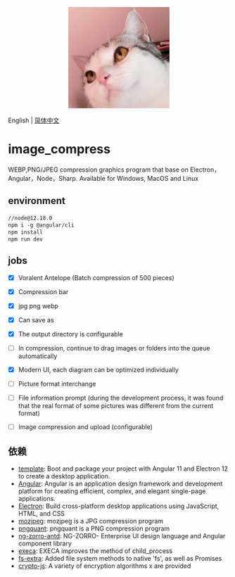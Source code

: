 <p align="center">
    <img width="230" src="./favicon.512x512.png">
</p>


English | [简体中文](README-zh_CN.md)

# image_compress

WEBP,PNG/JPEG compression graphics program that base on Electron，Angular，Node，Sharp. Available for Windows, MacOS and Linux

## environment


```
//node@12.18.0
npm i -g @angular/cli
npm install 
npm run dev
```



## jobs
- [x] Voralent Antelope (Batch compression of 500 pieces)
- [x] Compression bar
- [x] jpg png webp
- [x] Can save as
- [x] The output directory is configurable
- [ ] In compression, continue to drag images or folders into the queue automatically
- [x] Modern UI, each diagram can be optimized individually
- [ ] Picture format interchange
- [ ] File information prompt (during the development process, it was found that the real format of some pictures was different from the current format)
- [ ] Image compression and upload (configurable)


## 依赖

- [template](https://github.com/maximegris/angular-electron): Boot and package your project with Angular 11 and Electron 12 to create a desktop application.
- [Angular](https://angular.cn/): Angular is an application design framework and development platform for creating efficient, complex, and elegant single-page applications.
- [Electron](https://www.electronjs.org/): Build cross-platform desktop applications using JavaScript, HTML, and CSS
- [mozjpeg](https://github.com/mozilla/mozjpeg): mozjpeg is a JPG compression program
- [pngquant](https://github.com/kornelski/pngquant): pngquant is a PNG compression program
- [ng-zorro-antd](https://ng.ant.design/docs/introduce/zh): NG-ZORRO- Enterprise UI design language and Angular component library
- [execa](https://github.com/sindresorhus/execa): EXECA improves the method of child_process
- [fs-extra](https://github.com/jprichardson/node-fs-extra): Added file system methods to native 'fs', as well as Promises
- [crypto-js](https://github.com/brix/crypto-js): A variety of encryption algorithms x are provided
